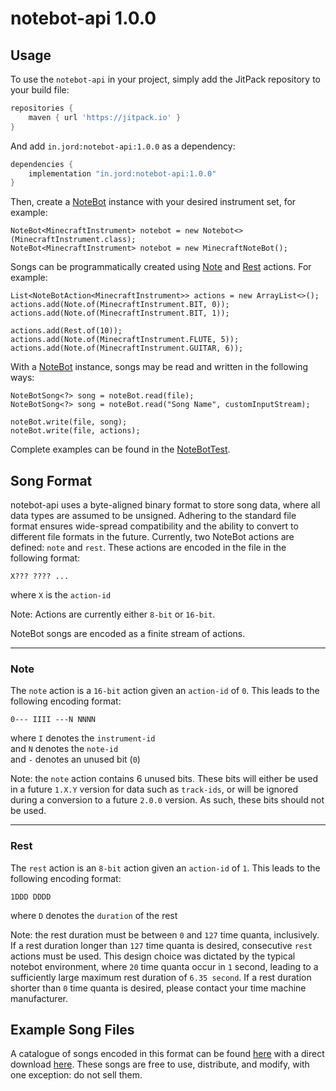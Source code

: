 # notebot-api 1.0.0

## Usage
To use the `notebot-api` in your project, simply add the JitPack repository to your build file:
```groovy
repositories {
    maven { url 'https://jitpack.io' }
}
```

And add `in.jord:notebot-api:1.0.0` as a dependency:
```groovy
dependencies {
    implementation "in.jord:notebot-api:1.0.0"
}
```

Then, create a [NoteBot](https://github.com/Jordin/notebot-api/blob/master/src/main/java/in/jord/notebot/api/NoteBot.java) instance with your desired instrument set, for example:
```java_holder_method_tree
NoteBot<MinecraftInstrument> notebot = new Notebot<>(MinecraftInstrument.class);
NoteBot<MinecraftInstrument> notebot = new MinecraftNoteBot();
```

Songs can be programmatically created using [Note](https://github.com/Jordin/notebot-api/blob/master/src/main/java/in/jord/notebot/api/action/Note.java) and [Rest](https://github.com/Jordin/notebot-api/blob/master/src/main/java/in/jord/notebot/api/action/Rest.java) actions.
For example:
```java_holder_method_tree
List<NoteBotAction<MinecraftInstrument>> actions = new ArrayList<>();
actions.add(Note.of(MinecraftInstrument.BIT, 0));
actions.add(Note.of(MinecraftInstrument.BIT, 1));

actions.add(Rest.of(10));
actions.add(Note.of(MinecraftInstrument.FLUTE, 5));
actions.add(Note.of(MinecraftInstrument.GUITAR, 6));
```

With a [NoteBot](https://github.com/Jordin/notebot-api/blob/master/src/main/java/in/jord/notebot/api/NoteBot.java) instance, songs may be read and written in the following ways:

```java_holder_method_tree
NoteBotSong<?> song = noteBot.read(file);
NoteBotSong<?> song = noteBot.read("Song Name", customInputStream);

noteBot.write(file, song);
noteBot.write(file, actions);
```

Complete examples can be found in the [NoteBotTest](https://github.com/Jordin/notebot-api/blob/master/src/test/java/in/jord/notebot/api/NoteBotTest.java).

## Song Format

notebot-api uses a byte-aligned binary format to store song data, where all data types are assumed to be unsigned. 
Adhering to the standard file format ensures wide-spread compatibility and the ability to convert to different file formats in the future.
Currently, two NoteBot actions are defined: `note` and `rest`. These actions are encoded in the file in the following format:
```
X??? ???? ...
```
where `X` is the `action-id`  

Note: Actions are currently either `8-bit` or `16-bit`.

NoteBot songs are encoded as a finite stream of actions.

---

### Note
The `note` action is a `16-bit` action given an `action-id` of `0`. This leads to the following encoding format:
```
0--- IIII ---N NNNN
```
where `I` denotes the `instrument-id`  
and `N` denotes the `note-id`  
and `-` denotes an unused bit (`0`)

Note: the `note` action contains 6 unused bits. These bits will either be used in a future `1.X.Y` version for data such as `track-ids`, or will be ignored during a conversion to a future `2.0.0` version. 
As such, these bits should not be used.

---

### Rest
The `rest` action is an `8-bit` action given an `action-id` of `1`. This leads to the following encoding format:
```
1DDD DDDD
```
where `D` denotes the `duration` of the rest

Note: the rest duration must be between `0` and `127` time quanta, inclusively. If a rest duration longer than `127` time quanta is desired, consecutive `rest` actions must be used.
This design choice was dictated by the typical notebot environment, where `20` time quanta occur in `1` second, leading to a sufficiently large maximum rest duration of `6.35 second`. 
If a rest duration shorter than `0` time quanta is desired, please contact your time machine manufacturer.

## Example Song Files

A catalogue of songs encoded in this format can be found [here](https://github.com/Jordin/notebot-songs/tree/notebot-1.0.0) 
with a direct download [here](https://github.com/Jordin/notebot-songs/archive/notebot-1.0.0.zip). 
These songs are free to use, distribute, and modify, with one exception: do not sell them. 
